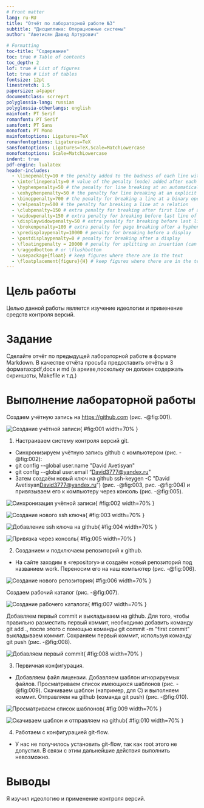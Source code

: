 ```yaml
---
# Front matter
lang: ru-RU
title: "Отчёт по лабораторной работе №3"
subtitle: "Дисциплина: Операционные системы"
author: "Аветисян Давид Артурович"

# Formatting
toc-title: "Содержание"
toc: true # Table of contents
toc_depth: 2
lof: true # List of figures
lot: true # List of tables
fontsize: 12pt
linestretch: 1.5
papersize: a4paper
documentclass: scrreprt
polyglossia-lang: russian
polyglossia-otherlangs: english
mainfont: PT Serif
romanfont: PT Serif
sansfont: PT Sans
monofont: PT Mono
mainfontoptions: Ligatures=TeX
romanfontoptions: Ligatures=TeX
sansfontoptions: Ligatures=TeX,Scale=MatchLowercase
monofontoptions: Scale=MatchLowercase
indent: true
pdf-engine: lualatex
header-includes:
  - \linepenalty=10 # the penalty added to the badness of each line within a paragraph (no associated penalty node) Increasing the value makes tex try to have fewer lines in the paragraph.
  - \interlinepenalty=0 # value of the penalty (node) added after each line of a paragraph.
  - \hyphenpenalty=50 # the penalty for line breaking at an automatically inserted hyphen
  - \exhyphenpenalty=50 # the penalty for line breaking at an explicit hyphen
  - \binoppenalty=700 # the penalty for breaking a line at a binary operator
  - \relpenalty=500 # the penalty for breaking a line at a relation
  - \clubpenalty=150 # extra penalty for breaking after first line of a paragraph
  - \widowpenalty=150 # extra penalty for breaking before last line of a paragraph
  - \displaywidowpenalty=50 # extra penalty for breaking before last line before a display math
  - \brokenpenalty=100 # extra penalty for page breaking after a hyphenated line
  - \predisplaypenalty=10000 # penalty for breaking before a display
  - \postdisplaypenalty=0 # penalty for breaking after a display
  - \floatingpenalty = 20000 # penalty for splitting an insertion (can only be split footnote in standard LaTeX)
  - \raggedbottom # or \flushbottom
  - \usepackage{float} # keep figures where there are in the text
  - \floatplacement{figure}{H} # keep figures where there are in the text
---
```


# Цель работы

Целью данной работы является изучение идеологии и применение средств контроля версий.

# Задание

Сделайте отчёт по предыдущей лабораторной работе в формате Markdown. В качестве отчёта просьба предоставить отчёты в 3 форматах:pdf,docx и md (в архиве,поскольку он должен содержать скриншоты, Makefile и т.д.)


# Выполнение лабораторной работы

Создаем учётную запись на https://github.com (рис. -@fig:001).

![Создание учётной записи](image03/img01.png){ #fig:001 width=70% }

1) Настраиваем систему контроля версий git.
- Синхронизируем учётную запись github с компьютером (рис. -@fig:002):
- git config --global user.name "David Avetisyan"
- git config --global user.email “David3777@yandex.ru"
- Затем создаём новый ключ на github ssh-keygen -C "David Avetisyan<David3777@yandex.ru>") (рис. -@fig:003, рис. -@fig:004) и привязываем его к компьютеру через консоль (рис. -@fig:005).

![Синхронизация учётной записи](image03/img02.png){ #fig:002 width=70% }

![Создание нового ssh ключа](image03/img03.png){ #fig:003 width=70% }

![Добавление ssh ключа на github](image03/img04.png){ #fig:004 width=70% }

![Привязка через консоль](image03/img05.png){ #fig:005 width=70% }

2) Созданием и подключаем репозиторий к github.
- На сайте заходим в «repository» и создаём новый репозиторий под названием work. Переносим его на наш компьютер (рис. -@fig:006).

![Создание нового репозитория](image03/img06.png){ #fig:006 width=70% }

Создаем рабочий каталог (рис. -@fig:007).

![Создание рабочего каталога](image03/img07.png){ #fig:007 width=70% }

Добавляем первый commit и выкладываем на github. Для того, чтобы правильно разместить первый коммит, необходимо добавить команду git add ., после этого с помощью команды git commit -m "first commit" выкладываем коммит. Сохраняем первый коммит, используя команду git push (рис. -@fig:008).

![Добавляем первый commit](image03/img08.png){ #fig:008 width=70% }

3) Первичная конфигурация.
- Добавляем файл лицензии. Добавляем шаблон игнорируемых файлов. Просматриваем список имеющихся шаблонов (рис. -@fig:009). Скачиваем шаблон (например, для C) и выполняем коммит. Отправляем на github (команда git push) (рис. -@fig:010).

![Просматриваем список шаблонов](image03/img09.png){ #fig:009 width=70% }

![Скачиваем шаблон и отправляем на github](image03/img10.png){ #fig:010 width=70% }

4) Работаем с конфигурацией git-flow.
- У нас не получилось установить git-flow, так как root этого не допустил. В связи с этим дальнейшие действия выполнить невозможно.

# Выводы

Я изучил идеологию и применение контроля версий.
